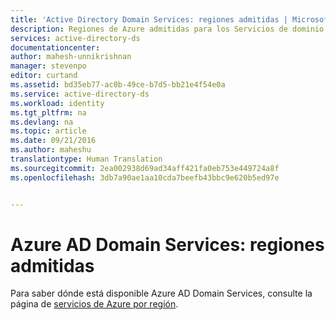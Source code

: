```yaml
---
title: 'Active Directory Domain Services: regiones admitidas | Microsoft Docs'
description: Regiones de Azure admitidas para los Servicios de dominio de Azure Active Directory
services: active-directory-ds
documentationcenter: 
author: mahesh-unnikrishnan
manager: stevenpo
editor: curtand
ms.assetid: bd35eb77-ac0b-49ce-b7d5-bb21e4f54e0a
ms.service: active-directory-ds
ms.workload: identity
ms.tgt_pltfrm: na
ms.devlang: na
ms.topic: article
ms.date: 09/21/2016
ms.author: maheshu
translationtype: Human Translation
ms.sourcegitcommit: 2ea002938d69ad34aff421fa0eb753e449724a8f
ms.openlocfilehash: 3db7a90ae1aa10cda7beefb43bbc9e620b5ed97e


---
```

# <a name="azure-ad-domain-services---supported-regions"></a>Azure AD Domain Services: regiones admitidas
Para saber dónde está disponible Azure AD Domain Services, consulte la página de [servicios de Azure por región](https://azure.microsoft.com/regions/#services/).




<!--HONumber=Nov16_HO3-->


